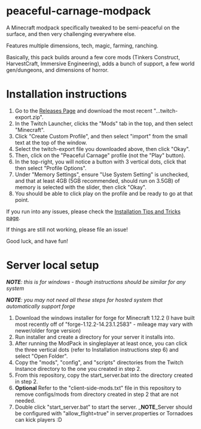# peaceful-carnage-modpack
A Minecraft modpack specifically tweaked to be semi-peaceful on the surface, and then very challenging everywhere else.

Features multiple dimensions, tech, magic, farming, ranching.

Basically, this pack builds around a few core mods (Tinkers Construct, HarvestCraft, Immersive Engineering), adds a bunch of support, a few world gen/dungeons, and dimensions of horror.

# Installation instructions
1) Go to the [Releases Page](https://github.com/AjaxVM/peaceful-carnage-modpack/releases) and download the most recent "...twitch-export.zip".
2) In the Twitch Launcher, clicks the "Mods" tab in the top, and then select "Minecraft".
3) Click "Create Custom Profile", and then select "import" from the small text at the top of the window.
4) Select the twitch-export file you downloaded above, then click "Okay".
5) Then, click on the "Peaceful Carnage" profile (not the "Play" button).
6) In the top-right, you will notice a button with 3 vertical dots, click that then select "Profile Options".
7) Under "Memory Settings", ensure "Use System Setting" is unchecked, and that at least 4GB (5GB recommended, should run on 3.5GB) of memory is selected with the slider, then click "Okay".
8) You should be able to click play on the profile and be ready to go at that point.

If you run into any issues, please check the [Installation Tips and Tricks page](https://github.com/AjaxVM/peaceful-carnage-modpack/wiki/Installation-Tips-and-Tricks).

If things are still not working, please file an issue!

Good luck, and have fun!

# Server local setup
_**NOTE**: this is for windows - though instructions should be similar for any system_

_**NOTE**: you may not need all these steps for hosted system that automatically support forge_
1) Download the windows installer for forge for Minecraft 1.12.2 (I have built most recently off of "forge-1.12.2-14.23.1.2583" - mileage may vary with newer/older forge version)
2) Run installer and create a directory for your server it installs into.
3) After running the ModPack in singleplayer at least once, you can click the three vertical dots (refer to Installation instructions step 6) and select "Open Folder".
4) Copy the "mods", "config", and "scripts" directories from the Twitch Instance directory to the one you created in step 2.
5) From this repository, copy the start_server.bat into the directory created in step 2.
6) **Optional** Refer to the "client-side-mods.txt" file in this repository to remove configs/mods from directory created in step 2 that are not needed.
7) Double click "start_server.bat" to start the server.
_**NOTE**_Server should be configured with "allow_flight=true" in server.properties or Tornadoes can kick players :D